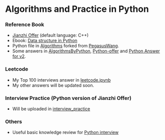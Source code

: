 # Algorithms and Practice in Python

### Reference Book
+ [Jianzhi Offer](剑指offer_第二版.pdf) (default language: C++)
+ Ebook: [Data structure in Python](https://python-data-structures-and-algorithms.readthedocs.io/zh/latest/)
+ Python file in [Algorithms](./algorithms) forked from [PegasusWang](https://github.com/PegasusWang/python_data_structures_and_algorithms).
+ Some answers in [AlgorithmsByPython](https://github.com/Jack-Lee-Hiter/AlgorithmsByPython), [Python-offer](https://github.com/JushuangQiao/Python-Offer) and [Python Answer for v2](https://www.cnblogs.com/yanmk/p/9130681.html).

### Leetcode
+ My Top 100 interviews answer in [leetcode.ipynb](./leetcode/leetcode.ipynb)
+ My other answers will be updated soon.

### Interview Practice (Python version of Jianzhi Offer)
+ Will be uploaded in [interview_practice](./interview_practice/) 

### Others
+ Useful basic knowledge review for [Python interview](https://github.com/taizilongxu/interview_python)
